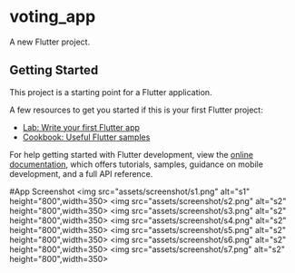 # voting_app

A new Flutter project.

## Getting Started

This project is a starting point for a Flutter application.

A few resources to get you started if this is your first Flutter project:

- [Lab: Write your first Flutter app](https://docs.flutter.dev/get-started/codelab)
- [Cookbook: Useful Flutter samples](https://docs.flutter.dev/cookbook)

For help getting started with Flutter development, view the
[online documentation](https://docs.flutter.dev/), which offers tutorials,
samples, guidance on mobile development, and a full API reference.

#App Screenshot
<img src="assets/screenshot/s1.png" alt="s1" height="800",width=350>
<img src="assets/screenshot/s2.png" alt="s2" height="800",width=350>
<img src="assets/screenshot/s3.png" alt="s2" height="800",width=350>
<img src="assets/screenshot/s4.png" alt="s2" height="800",width=350>
<img src="assets/screenshot/s5.png" alt="s2" height="800",width=350>
<img src="assets/screenshot/s6.png" alt="s2" height="800",width=350>
<img src="assets/screenshot/s7.png" alt="s2" height="800",width=350>




